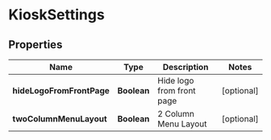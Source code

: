
# KioskSettings

## Properties
Name | Type | Description | Notes
------------ | ------------- | ------------- | -------------
**hideLogoFromFrontPage** | **Boolean** | Hide logo from front page |  [optional]
**twoColumnMenuLayout** | **Boolean** | 2 Column Menu Layout |  [optional]



